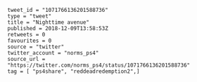 ```
tweet_id = "1071766136201588736"
type = "tweet"
title = "Nighttime avenue"
published = 2018-12-09T13:58:53Z
retweets = 0
favourites = 0
source = "twitter"
twitter_account = "norms_ps4"
source_url = "https://twitter.com/norms_ps4/status/1071766136201588736"
tag = [ "ps4share", "reddeadredemption2",]
```

<p class='image'><img src='http://mnf.m17s.net/2018/12/09/Dt-tnprW0AULmny.jpg' alt=''></p>

